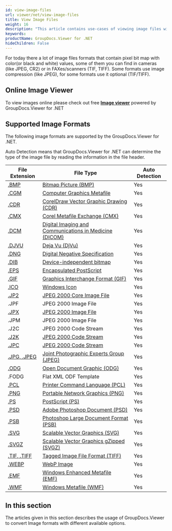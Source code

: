 ```yaml
---
id: view-image-files
url: viewer/net/view-image-files
title: View Image Files
weight: 16
description: "This article contains use-cases of viewing image files with GroupDocs.Viewer within your .NET applications."
keywords: 
productName: GroupDocs.Viewer for .NET
hideChildren: False
---
```

For today there a lot of image files formats that contain pixel bit map with color(or black and white) values, some of them you can find in cameras (like JPEG, CR2) or in FAXes/scanners (TIF, TIFF). Some formats use image compression (like JPEG), for some formats use it optional (TIF/TIFF).

## Online Image Viewer

To view images online please check out free **[Image viewer](https://products.groupdocs.app/viewer/image)** powered by GroupDocs.Viewer for .NET

## Supported Image Formats

The following image formats are supported by the GroupDocs.Viewer for .NET.

Auto Detection means that GroupDocs.Viewer for .NET can determine the type of the image file by reading the information in the file header.

| File Extension | File Type | Auto Detection |
| --- | --- | --- |
| [.BMP](https://wiki.fileformat.com/image/bmp) | [Bitmap Picture (BMP)](https://wiki.fileformat.com/image/bmp) | Yes |
| [.CGM](https://wiki.fileformat.com/page-description-language/cgm) | [Computer Graphics Metafile](https://wiki.fileformat.com/page-description-language/cgm) | Yes |
| [.CDR](https://wiki.fileformat.com/image/cdr) | [CorelDraw Vector Graphic Drawing (CDR)](https://wiki.fileformat.com/image/cdr)[](https://wiki.fileformat.com/image/cdr/) | Yes |
| [.CMX](https://wiki.fileformat.com/image/cmx) | [Corel Metafile Exchange (CMX)](https://wiki.fileformat.com/image/cmx)[](https://wiki.fileformat.com/image/cmx/) | Yes |
| [.DCM](https://wiki.fileformat.com/image/dcm) | [Digital Imaging and Communications in Medicine (DICOM)](https://wiki.fileformat.com/image/dicom) | Yes |
| [.DJVU](https://wiki.fileformat.com/image/djvu) | [Deja Vu (DjVu)](https://wiki.fileformat.com/image/djvu) | Yes |
| [.DNG](https://wiki.fileformat.com/image/dng) | [Digital Negative Specification](https://wiki.fileformat.com/image/dng) | Yes |
| [.DIB](https://wiki.fileformat.com/image/dib) | [Device-independent bitmap](https://wiki.fileformat.com/image/dib) | Yes |
| [.EPS](https://wiki.fileformat.com/page-description-language/eps) | [Encapsulated PostScript](https://wiki.fileformat.com/page-description-language/eps) | Yes |
| [.GIF](https://wiki.fileformat.com/image/gif) | [Graphics Interchange Format (GIF)](https://wiki.fileformat.com/image/gif) | Yes |
| [.ICO](https://wiki.fileformat.com/image/ico) | [Windows Icon](https://wiki.fileformat.com/image/ico) | Yes |
| [.JP2](https://wiki.fileformat.com/image/jp2) | [JPEG 2000 Core Image File](https://wiki.fileformat.com/image/jp2) | Yes |
| .JPF | JPEG 2000 Image File | Yes |
| [.JPX](https://wiki.fileformat.com/image/jp2) | [JPEG 2000 Image File](https://wiki.fileformat.com/image/jp2) | Yes |
| .JPM | JPEG 2000 Image File | Yes |
| .J2C | JPEG 2000 Code Stream | Yes |
| [.J2K](https://wiki.fileformat.com/image/jp2) | [JPEG 2000 Code Stream](https://wiki.fileformat.com/image/jp2) | Yes |
| [.JPC](https://wiki.fileformat.com/image/jp2) | [JPEG 2000 Code Stream](https://wiki.fileformat.com/image/jp2) | Yes |
| [.JPG, .JPEG](https://wiki.fileformat.com/image/jpeg) | [Joint Photographic Experts Group (JPEG)](https://wiki.fileformat.com/image/jpeg) | Yes |
| [.ODG](https://wiki.fileformat.com/image/odg) | [Open Document Graphic (ODG)](https://wiki.fileformat.com/image/odg) | Yes |
| .FODG | Flat XML ODF Template | Yes |
| [.PCL](https://wiki.fileformat.com/page-description-language/pcl) | [Printer Command Language (PCL)](https://wiki.fileformat.com/page-description-language/pcl) | Yes |
| [.PNG](https://wiki.fileformat.com/image/png) | [Portable Network Graphics (PNG)](https://wiki.fileformat.com/image/png) | Yes |
| [.PS](https://wiki.fileformat.com/page-description-language/ps) | [PostScript (PS)](https://wiki.fileformat.com/page-description-language/ps) | Yes |
| [.PSD](https://wiki.fileformat.com/image/psd) | [Adobe Photoshop Document (PSD)](https://wiki.fileformat.com/image/psd) | Yes |
| [.PSB](https://wiki.fileformat.com/image/psb) | [Photoshop Large Document Format (PSB)](https://wiki.fileformat.com/image/psb) | Yes |
| [.SVG](https://wiki.fileformat.com/page-description-language/svg) | [Scalable Vector Graphics (SVG)](https://wiki.fileformat.com/page-description-language/svg) | Yes |
| [.SVGZ](https://fileinfo.com/extension/svgz) | [Scalable Vector Graphics gZipped (SVGZ)](https://fileinfo.com/extension/svgz) | Yes |
| [.TIF, .TIFF](https://wiki.fileformat.com/image/tiff) | [Tagged Image File Format (TIFF)](https://wiki.fileformat.com/image/tiff) | Yes |
| [.WEBP](https://wiki.fileformat.com/image/webp) | [WebP Image](https://wiki.fileformat.com/image/webp) | Yes |
| [.EMF](https://wiki.fileformat.com/image/emf) | [Windows Enhanced Metafile (EMF)](https://wiki.fileformat.com/image/emf)  | Yes |
| [.WMF](https://wiki.fileformat.com/image/wmf) | [Windows Metafile (WMF)](https://wiki.fileformat.com/image/wmf) | Yes |

## In this section

The articles given in this section describes the usage of GroupDocs.Viewer to convert Image formats with different available options.
